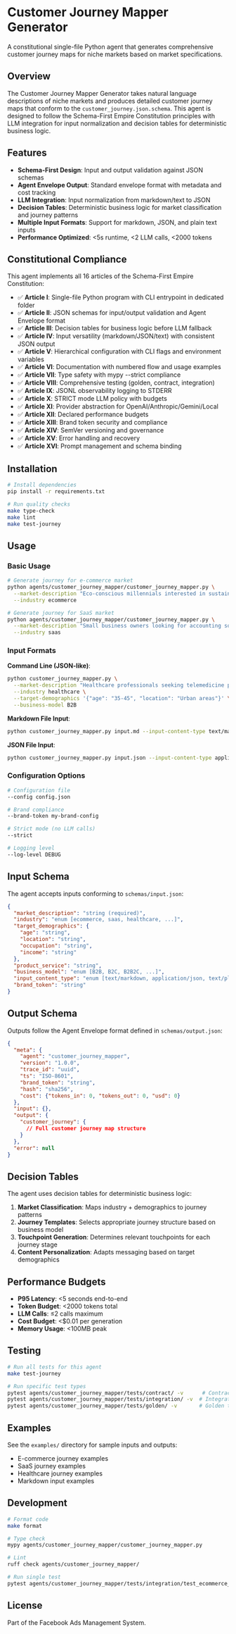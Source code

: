 # Customer Journey Mapper Generator

A constitutional single-file Python agent that generates comprehensive customer journey maps for niche markets based on market specifications.

## Overview

The Customer Journey Mapper Generator takes natural language descriptions of niche markets and produces detailed customer journey maps that conform to the `customer_journey.json.schema`. This agent is designed to follow the Schema-First Empire Constitution principles with LLM integration for input normalization and decision tables for deterministic business logic.

## Features

- **Schema-First Design**: Input and output validation against JSON schemas
- **Agent Envelope Output**: Standard envelope format with metadata and cost tracking
- **LLM Integration**: Input normalization from markdown/text to JSON
- **Decision Tables**: Deterministic business logic for market classification and journey patterns
- **Multiple Input Formats**: Support for markdown, JSON, and plain text inputs
- **Performance Optimized**: <5s runtime, <2 LLM calls, <2000 tokens

## Constitutional Compliance

This agent implements all 16 articles of the Schema-First Empire Constitution:

- ✅ **Article I**: Single-file Python program with CLI entrypoint in dedicated folder
- ✅ **Article II**: JSON schemas for input/output validation and Agent Envelope format
- ✅ **Article III**: Decision tables for business logic before LLM fallback
- ✅ **Article IV**: Input versatility (markdown/JSON/text) with consistent JSON output
- ✅ **Article V**: Hierarchical configuration with CLI flags and environment variables
- ✅ **Article VI**: Documentation with numbered flow and usage examples
- ✅ **Article VII**: Type safety with mypy --strict compliance
- ✅ **Article VIII**: Comprehensive testing (golden, contract, integration)
- ✅ **Article IX**: JSONL observability logging to STDERR
- ✅ **Article X**: STRICT mode LLM policy with budgets
- ✅ **Article XI**: Provider abstraction for OpenAI/Anthropic/Gemini/Local
- ✅ **Article XII**: Declared performance budgets
- ✅ **Article XIII**: Brand token security and compliance
- ✅ **Article XIV**: SemVer versioning and governance
- ✅ **Article XV**: Error handling and recovery
- ✅ **Article XVI**: Prompt management and schema binding

## Installation

```bash
# Install dependencies
pip install -r requirements.txt

# Run quality checks
make type-check
make lint
make test-journey
```

## Usage

### Basic Usage

```bash
# Generate journey for e-commerce market
python agents/customer_journey_mapper/customer_journey_mapper.py \
  --market-description "Eco-conscious millennials interested in sustainable fashion" \
  --industry ecommerce

# Generate journey for SaaS market
python agents/customer_journey_mapper/customer_journey_mapper.py \
  --market-description "Small business owners looking for accounting software solutions" \
  --industry saas
```

### Input Formats

**Command Line (JSON-like)**:
```bash
python customer_journey_mapper.py \
  --market-description "Healthcare professionals seeking telemedicine platforms" \
  --industry healthcare \
  --target-demographics '{"age": "35-45", "location": "Urban areas"}' \
  --business-model B2B
```

**Markdown File Input**:
```bash
python customer_journey_mapper.py input.md --input-content-type text/markdown
```

**JSON File Input**:
```bash
python customer_journey_mapper.py input.json --input-content-type application/json
```

### Configuration Options

```bash
# Configuration file
--config config.json

# Brand compliance
--brand-token my-brand-config

# Strict mode (no LLM calls)
--strict

# Logging level
--log-level DEBUG
```

## Input Schema

The agent accepts inputs conforming to `schemas/input.json`:

```json
{
  "market_description": "string (required)",
  "industry": "enum [ecommerce, saas, healthcare, ...]",
  "target_demographics": {
    "age": "string",
    "location": "string",
    "occupation": "string",
    "income": "string"
  },
  "product_service": "string",
  "business_model": "enum [B2B, B2C, B2B2C, ...]",
  "input_content_type": "enum [text/markdown, application/json, text/plain]",
  "brand_token": "string"
}
```

## Output Schema

Outputs follow the Agent Envelope format defined in `schemas/output.json`:

```json
{
  "meta": {
    "agent": "customer_journey_mapper",
    "version": "1.0.0",
    "trace_id": "uuid",
    "ts": "ISO-8601",
    "brand_token": "string",
    "hash": "sha256",
    "cost": {"tokens_in": 0, "tokens_out": 0, "usd": 0}
  },
  "input": {},
  "output": {
    "customer_journey": {
      // Full customer journey map structure
    }
  },
  "error": null
}
```

## Decision Tables

The agent uses decision tables for deterministic business logic:

1. **Market Classification**: Maps industry + demographics to journey patterns
2. **Journey Templates**: Selects appropriate journey structure based on business model
3. **Touchpoint Generation**: Determines relevant touchpoints for each journey stage
4. **Content Personalization**: Adapts messaging based on target demographics

## Performance Budgets

- **P95 Latency**: <5 seconds end-to-end
- **Token Budget**: <2000 tokens total
- **LLM Calls**: ≤2 calls maximum
- **Cost Budget**: <$0.01 per generation
- **Memory Usage**: <100MB peak

## Testing

```bash
# Run all tests for this agent
make test-journey

# Run specific test types
pytest agents/customer_journey_mapper/tests/contract/ -v      # Contract tests
pytest agents/customer_journey_mapper/tests/integration/ -v  # Integration tests
pytest agents/customer_journey_mapper/tests/golden/ -v       # Golden tests
```

## Examples

See the `examples/` directory for sample inputs and outputs:

- E-commerce journey examples
- SaaS journey examples
- Healthcare journey examples
- Markdown input examples

## Development

```bash
# Format code
make format

# Type check
mypy agents/customer_journey_mapper/customer_journey_mapper.py

# Lint
ruff check agents/customer_journey_mapper/

# Run single test
pytest agents/customer_journey_mapper/tests/integration/test_ecommerce_journey.py -v
```

## License

Part of the Facebook Ads Management System.